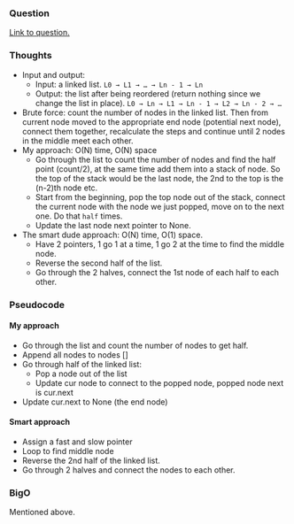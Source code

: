 ### Question
[Link to question.](https://leetcode.com/problems/permutation-in-string/description/)

### Thoughts
- Input and output:
    - Input: a linked list. `L0 → L1 → … → Ln - 1 → Ln`
    - Output: the list after being reordered (return nothing since we change the list in place). `L0 → Ln → L1 → Ln - 1 → L2 → Ln - 2 → …`
- Brute force: count the number of nodes in the linked list. Then from current node moved to the appropriate end node (potential next node), connect them together, recalculate the steps and continue until 2 nodes in the middle meet each other.
- My approach: O(N) time, O(N) space
    - Go through the list to count the number of nodes and find the half point (count/2), at the same time add them into a stack of node. So the top of the stack would be the last node, the 2nd to the top is the (n-2)th node etc.
    - Start from the beginning, pop the top node out of the stack, connect the current node with the node we just popped, move on to the next one. Do that `half` times.
    - Update the last node next pointer to None.
- The smart dude approach: O(N) time, O(1) space.
    - Have 2 pointers, 1 go 1 at a time, 1 go 2 at the time to find the middle node.
    - Reverse the second half of the list.
    - Go through the 2 halves, connect the 1st node of each half to each other.

### Pseudocode
#### My approach
- Go through the list and count the number of nodes to get half.
- Append all nodes to nodes []
- Go through half of the linked list:
    - Pop a node out of the list
    - Update cur node to connect to the popped node, popped node next is cur.next
- Update cur.next to None (the end node)

#### Smart approach
- Assign a fast and slow pointer
- Loop to find middle node
- Reverse the 2nd half of the linked list.
- Go through 2 halves and connect the nodes to each other.

### BigO
Mentioned above.



